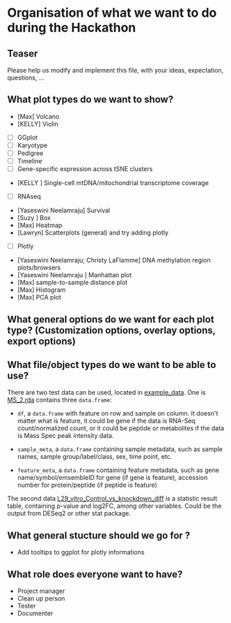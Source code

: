 # Organisation of what we want to do during the Hackathon

## Teaser
Please help us modify and implement this file, with your ideas, expectation, questions, ...

## What plot types do we want to show?
- [Max] Volcano
- [KELLY] Violin
- [ ] GGplot
- [ ] Karyotype
- [ ] Pedigree
- [ ] Timeline
- [ ] Gene-specific expression across tSNE clusters
- [KELLY ] Single-cell mtDNA/mitochondrial transcriptome coverage
- [ ] RNAseq
- [Yaseswini Neelamraju] Survival
- [Suzy ] Box
- [Max] Heatmap
- [Lawryn] Scatterplots (general) and try adding plotly
- [ ] Plotly
- [Yaseswini Neelamraju; Christy LaFlamme] DNA methylation region plots/browsers
- [Yaseswini Neelamraju ] Manhattan plot
- [Max] sample-to-sample distance plot
- [Max] Histogram
- [Max] PCA plot

## What general options do we want for each plot type? (Customization options, overlay options, export options)

## What file/object types do we want to be able to use?

There are two test data can be used, located in [example_data](/example_data). One is [MS_2.rda](/example_data/MS_2.rda) contains three `data.frame`:

- `df`, a `data.frame` with feature on row and sample on column. It doesn't matter what is feature, it could be gene if the data is RNA-Seq count/normalized count, or it could be peptide or metabolites if the data is Mass Spec peak intensity data. 

- `sample_meta`, a `data.frame` containing sample metadata, such as sample names, sample group/label/class, sex, time point, etc. 

- `feature_meta`, a `data.frame` containing feature metadata, such as gene name/symbol/emsembleID for gene (if gene is feature), accession number for protein/peptide (if peptide is feature)

The second data [L29_vitro_Control_vs_knockdown_diff](/example_data/L29_vitro_Control_vs_knockdown_diff.txt) is a statistic result table, containing p-value and log2FC, among other variables. Could be the output from DESeq2 or other stat package. 

## What general stucture should we go for ?
- Add tooltips to ggplot for plotly informations

## What role does everyone want to have?
- Project manager
- Clean up person
- Tester
- Documenter
